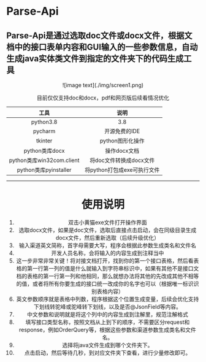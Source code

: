 
# Parse-Api

## Parse-Api是通过选取doc文件或docx文件，根据文档中的接口表单内容和GUI输入的一些参数信息，自动生成java实体类文件到指定的文件夹下的代码生成工具

<div align=center>![image text](./img/screen1.png)

目前仅仅支持doc和docx，pdf和网页版后续看情况优化

|工具|说明|
|:----:|:----:|
|python3.8|3.8|
|pycharm|开源免费的IDE|
|tkinter|python图形化操作|
|python类库docx|操作docx文档|
|python类库win32com.client|将doc文件转换成docx文件|
|python类库pyinstaller|将python打包成exe可执行文件|


***
# 使用说明
1. 双击小黄猫exe文件打开操作界面
2. 选取docx文件，如果是doc文件，选取后直接点击启动，会在同级目录生成docx文件，然后重新选取（后续升级优化）
3. 输入渠道英文简称，首字母需要大写，程序会根据此参数生成类名和文件名
4. 开发人员名称，会将输入的内容生成到注释当中
5. 这一步非常非常关键！将对接文档打开，找到你的第一个接口表格，然后看表格的第一行第一列的值是什么就输入到字符串标识中，如果有其他不是接口文档的表格的第一行第一列和他相同，那么就想办法将其他的先改成其他不相等的值，或者将所有你要生成的接口统一改成你的名字也可以（根据唯一标识识别表格内容）
6. 英文参数顺序就是表格中列数，程序根据这个位置生成变量，后续会优化支持下划线转驼峰或驼峰转下划线，以及是否@JsonField等内容。
7. 中文参数和说明就是将这个列中的内容生成到注解里，规范注解格式
8. 填写接口类型名称，按照文档从上到下的顺序，不需要区分request和response，例如OrderQuery等，根据这些参数和渠道参数生成类名和文件名。
9. 选择将java文件生成到哪个文件夹下。
10. 点击启动，然后等待几秒，到对应文件夹下查看，进行少量修改即可。
